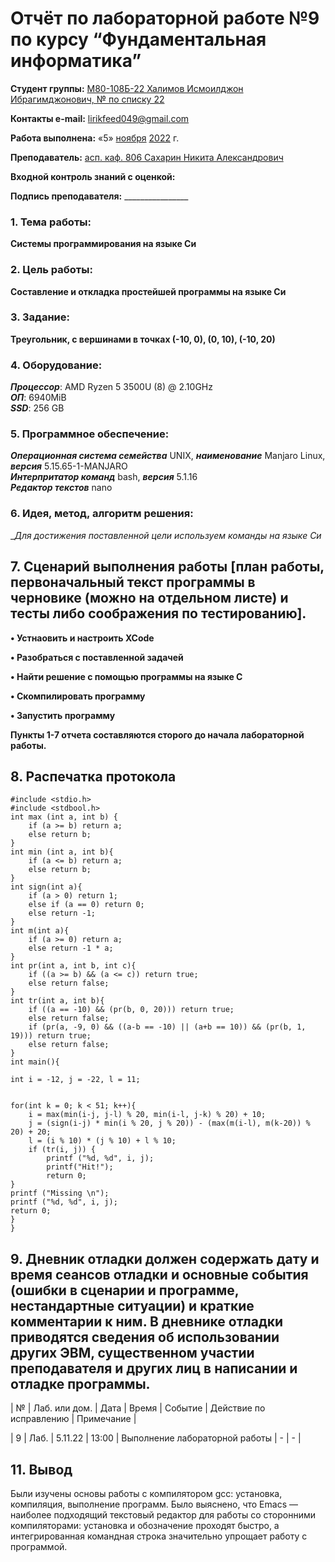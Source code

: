 # Отчёт по лабораторной работе №9 по курсу “Фундаментальная информатика”

<b>Студент группы:</b> <ins>М80-108Б-22 Халимов Исмоилджон Ибрагимджонович, № по списку 22</ins> 

<b>Контакты e-mail:</b> <ins>lirikfeed049@gmail.com</ins>

<b>Работа выполнена:</b> «5» <ins>ноября</ins> <ins>2022</ins> г.

<b>Преподаватель:</b> <ins>асп. каф. 806 Сахарин Никита Александрович</ins>

<b>Входной контроль знаний с оценкой:</b> <ins></ins>


<b>Подпись преподавателя:</b> ________________
### 1. Тема работы:
__Системы программирования на языке Си__

### 2. Цель работы:
__Составление и откладка простейшей программы на языке Си__

### 3. Задание:
__Треугольник, с вершинами в точках (-10, 0), (0, 10), (-10, 20)__

### 4. Оборудование:
___Процессор___: AMD Ryzen 5 3500U (8) @ 2.10GHz \
___ОП___: 6940MiB \
___SSD___: 256 GB

### 5. Программное обеспечение:
___Операционная система семейства___ UNIX, ___наименование___ Manjaro Linux, ___версия___  5.15.65-1-MANJARO \
___Интерпритатор команд___ bash, ___версия___ 5.1.16 \
___Редактор текстов___ nano

### 6. Идея, метод, алгоритм решения:
__Для достижения поставленной цели используем команды на языке Си_

## 7. Сценарий выполнения работы [план работы, первоначальный текст программы в черновике (можно на отдельном листе) и тесты либо соображения по тестированию]. 
<b> • Устнаовить и настроить XCode </b>

<b> • Разобраться с поставленной задачей </b>

<b> • Найти решение с помощью программы на языке С </b>

<b> •	Скомпилировать программу </b>

<b> •	Запустить программу </b>

<b> Пункты 1-7 отчета составляются сторого до начала лабораторной работы. </b>



## 8. Распечатка протокола 
```
#include <stdio.h>
#include <stdbool.h>
int max (int a, int b) {
    if (a >= b) return a;
    else return b;
}
int min (int a, int b){
    if (a <= b) return a;
    else return b;
}
int sign(int a){
    if (a > 0) return 1;
    else if (a == 0) return 0;
    else return -1;
}
int m(int a){
    if (a >= 0) return a;
    else return -1 * a;
}
int pr(int a, int b, int c){
    if ((a >= b) && (a <= c)) return true;
    else return false;
}
int tr(int a, int b){
    if ((a == -10) && (pr(b, 0, 20))) return true;
    else return false;
    if (pr(a, -9, 0) && ((a-b == -10) || (a+b == 10)) && (pr(b, 1, 19))) return true;
    else return false;
}
int main(){

int i = -12, j = -22, l = 11;


for(int k = 0; k < 51; k++){
    i = max(min(i-j, j-l) % 20, min(i-l, j-k) % 20) + 10;
    j = (sign(i-j) * min(i % 20, j % 20)) - (max(m(i-l), m(k-20)) % 20) + 20;
    l = (i % 10) * (j % 10) + l % 10;
    if (tr(i, j)) {
        printf ("%d, %d", i, j);
        printf("Hit!");
        return 0;
}
printf ("Missing \n");
printf ("%d, %d", i, j);
return 0;
}
}
```

## 9. Дневник отладки должен содержать дату и время сеансов отладки и основные события (ошибки в сценарии и программе, нестандартные ситуации) и краткие комментарии к ним. В дневнике отладки приводятся сведения об использовании других ЭВМ, существенном участии преподавателя и других лиц в написании и отладке программы.

| № |  Лаб. или дом. | Дата | Время | Событие | Действие по исправлению | Примечание | 

| 9 | Лаб. | 5.11.22 | 13:00 | Выполнение лабораторной работы | - | - |

## 11. Вывод
Были изучены основы работы с компилятором gcc: установка, компиляция, выполнение программ. Было выяснено, что Emacs — наиболее подходящий текстовый редактор для работы со сторонними компиляторами: установка и обозначение проходят быстро, а интегрированная командная строка значительно упрощает работу с программой.



